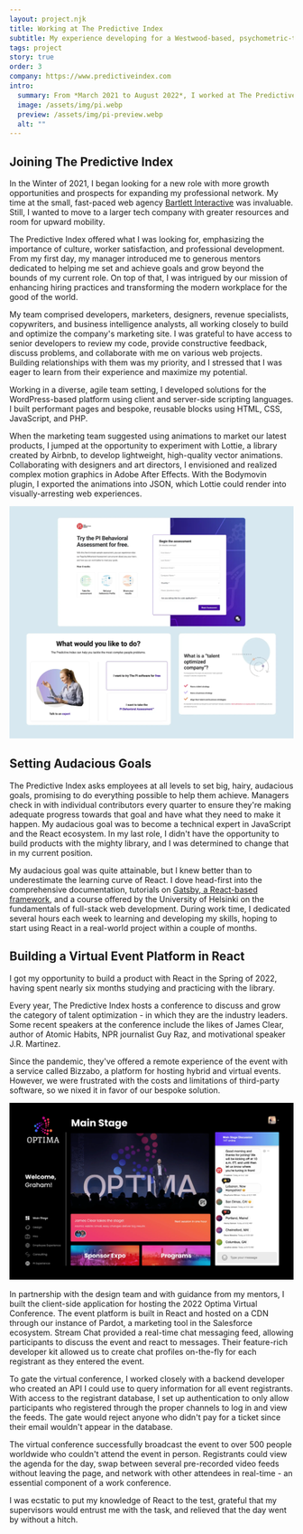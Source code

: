 ```yaml
---
layout: project.njk
title: Working at The Predictive Index
subtitle: My experience developing for a Westwood-based, psychometric-testing company.
tags: project
story: true
order: 3
company: https://www.predictiveindex.com
intro:
  summary: From *March 2021 to August 2022*, I worked at The Predictive Index, a psychometric-testing company that creates software to analyze the behaviors and motivations of individuals and their teams. Developing web solutions in cross-functional teams, I deepened my collaborative coding skills, pushed my full-stack knowledge, and learned to advocate for accessibility in a fast-paced, results-driven environment.
  image: /assets/img/pi.webp
  preview: /assets/img/pi-preview.webp
  alt: ""
---
```


## Joining The Predictive Index

In the Winter of 2021, I began looking for a new role with more growth opportunities and prospects for expanding my professional network. My time at the small, fast-paced web agency <a href="/projects/bartlett/">Bartlett Interactive</a> was invaluable. Still, I wanted to move to a larger tech company with greater resources and room for upward mobility. 

The Predictive Index offered what I was looking for, emphasizing the importance of culture, worker satisfaction, and professional development. From my first day, my manager introduced me to generous mentors dedicated to helping me set and achieve goals and grow beyond the bounds of my current role. On top of that, I was intrigued by our mission of enhancing hiring practices and transforming the modern workplace for the good of the world.

My team comprised developers, marketers, designers, revenue specialists, copywriters, and business intelligence analysts, all working closely to build and optimize the company's marketing site. I was grateful to have access to senior developers to review my code, provide constructive feedback, discuss problems, and collaborate with me on various web projects. Building relationships with them was my priority, and I stressed that I was eager to learn from their experience and maximize my potential.

Working in a diverse, agile team setting, I developed solutions for the WordPress-based platform using client and server-side scripting languages. I built performant pages and bespoke, reusable blocks using HTML, CSS, JavaScript, and PHP.

When the marketing team suggested using animations to market our latest products, I jumped at the opportunity to experiment with Lottie, a library created by Airbnb, to develop lightweight, high-quality vector animations. Collaborating with designers and art directors, I envisioned and realized complex motion graphics in Adobe After Effects. With the Bodymovin plugin, I exported the animations into JSON, which Lottie could render into visually-arresting web experiences.

<img class="content-img" src="/assets/img/pi-examples.webp" alt="">

## Setting Audacious Goals

The Predictive Index asks employees at all levels to set big, hairy, audacious goals, promising to do everything possible to help them achieve. Managers check in with individual contributors every quarter to ensure they're making adequate progress towards that goal and have what they need to make it happen. My audacious goal was to become a technical expert in JavaScript and the React ecosystem. In my last role, I didn't have the opportunity to build products with the mighty library, and I was determined to change that in my current position.

My audacious goal was quite attainable, but I knew better than to underestimate the learning curve of React. I dove head-first into the comprehensive documentation, tutorials on <a href="/posts/simplicity/">Gatsby, a React-based framework</a>, and a course offered by the University of Helsinki on the fundamentals of full-stack web development. During work time, I dedicated several hours each week to learning and developing my skills, hoping to start using React in a real-world project within a couple of months.

## Building a Virtual Event Platform in React

I got my opportunity to build a product with React in the Spring of 2022, having spent nearly six months studying and practicing with the library.

Every year, The Predictive Index hosts a conference to discuss and grow the category of talent optimization - in which they are the industry leaders. Some recent speakers at the conference include the likes of James Clear, author of Atomic Habits, NPR journalist Guy Raz, and motivational speaker J.R. Martinez.

Since the pandemic, they've offered a remote experience of the event with a service called Bizzabo, a platform for hosting hybrid and virtual events. However, we were frustrated with the costs and limitations of third-party software, so we nixed it in favor of our bespoke solution.

<img class="content-img" src="/assets/img/optima.webp" alt="">

In partnership with the design team and with guidance from my mentors, I built the client-side application for hosting the 2022 Optima Virtual Conference. The event platform is built in React and hosted on a CDN through our instance of Pardot, a marketing tool in the Salesforce ecosystem. Stream Chat provided a real-time chat messaging feed, allowing participants to discuss the event and react to messages. Their feature-rich developer kit allowed us to create chat profiles on-the-fly for each registrant as they entered the event.

To gate the virtual conference, I worked closely with a backend developer who created an API I could use to query information for all event registrants. With access to the registrant database, I set up authentication to only allow participants who registered through the proper channels to log in and view the feeds. The gate would reject anyone who didn't pay for a ticket since their email wouldn't appear in the database.

The virtual conference successfully broadcast the event to over 500 people worldwide who couldn't attend the event in person. Registrants could view the agenda for the day, swap between several pre-recorded video feeds without leaving the page, and network with other attendees in real-time - an essential component of a work conference.

I was ecstatic to put my knowledge of React to the test, grateful that my supervisors would entrust me with the task, and relieved that the day went by without a hitch.
